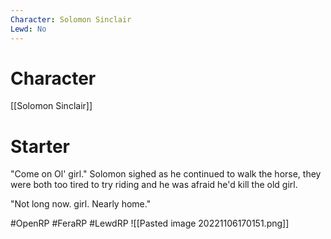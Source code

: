 ```yaml
---
Character: Solomon Sinclair
Lewd: No
---
```

# Character
[[Solomon Sinclair]]

# Starter
"Come on Ol' girl." Solomon sighed as he continued to walk the horse, they were both too tired to try riding and he was afraid he'd kill the old girl.

"Not long now. girl. Nearly home."

#OpenRP #FeraRP #LewdRP 
![[Pasted image 20221106170151.png]]